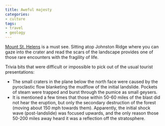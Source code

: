 ```yaml
---
title: Aweful majesty
categories:
- culture
tags:
- travel
- geology
---
```


[Mount St. Helens][1] is a must see.  Sitting atop Johnston Ridge where you can gaze into the crater and read the scars of the landscape provides one of those rare encounters with the fragility of life.

   [1]: http://www.fs.fed.us/gpnf/mshnvm/

Trivia bits that were difficult or impossible to pick out of the usual tourist presentations:
- The small craters in the plane below the north face were caused by the pyroclastic flow blanketing the mudflow of the initial landslide.  Pockets of steam were trapped and burst through the pumice as small geysers.
- It is mentioned a few times that those within 50-60 miles of the blast did not hear the eruption, but only the secondary destruction of the forest (moving about 150 mph towards them).  Apparently, the initial shock wave (post-landslide) was focused upwards, and the only reason those 50-200 miles away heard it was a reflection off the stratosphere.
